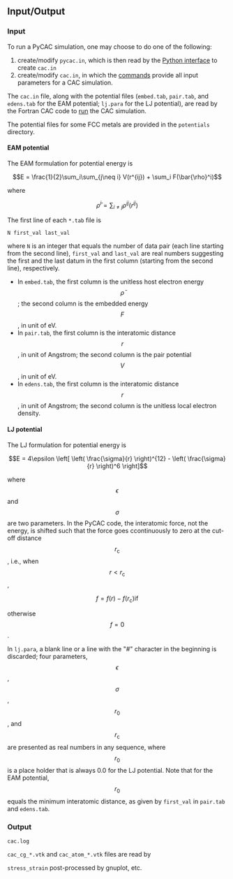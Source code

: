 ## Input/Output

### Input

To run a PyCAC simulation, one may choose to do one of the following:

1. create/modify `pycac.in`, which is then read by the [Python interface](../chapter4/README.md) to create `cac.in`
2. create/modify `cac.in`, in which the [commands](../chapter5/README.md) provide all input parameters for a CAC simulation.

The `cac.in` file, along with the potential files (`embed.tab`, `pair.tab`, and `edens.tab` for the EAM potential; `lj.para` for the LJ potential), are read by the Fortran CAC code to [run](../chapter1/comp-and-exec.md) the CAC simulation.

The potential files for some FCC metals are provided in the `potentials` directory.

#### EAM potential

The EAM formulation for potential energy is

$$E = \frac{1}{2}\sum_i\sum_{j\neq i} V(r^{ij}) + \sum_i F(\bar{\rho}^i)$$

where

$$\bar{\rho}^i = \sum_{i \neq j} \rho^{ij}(r^{ij})$$

The first line of each `*.tab` file is

	N first_val last_val

where `N` is an integer that equals the number of data pair (each line starting from the second line), `first_val` and `last_val` are real numbers suggesting the first and the last datum in the first column (starting from the second line), respectively.

* In `embed.tab`, the first column is the unitless host electron energy $$\bar{\rho}$$; the second column is the embedded energy $$F$$, in unit of eV.
* In `pair.tab`, the first column is the interatomic distance $$r$$, in unit of Angstrom; the second column is the pair potential $$V$$, in unit of eV.
* In `edens.tab`, the first column is the interatomic distance $$r$$, in unit of Angstrom; the second column is the unitless local electron density.

#### LJ potential

The LJ formulation for potential energy is

$$E = 4\epsilon \left[ \left( \frac{\sigma}{r} \right)^{12} - \left( \frac{\sigma}{r} \right)^6 \right]$$

where $$\epsilon$$ and $$\sigma$$ are two parameters. In the PyCAC code, the interatomic force, not the energy, is shifted such that the force goes ccontinuously to zero at the cut-off distance $$r_\mathrm{c}$$, i.e., when $$r < r_\mathrm{c}$$,

$$f = f(r) - f(r_\mathrm{c}) \mathrm{if}$$

otherwise $$f = 0$$.

In `lj.para`, a blank line or a line with the "\#" character in the beginning is discarded; four parameters, $$\epsilon$$, $$\sigma$$, $$r_0$$, and $$r_\mathrm{c}$$ are presented as real numbers in any sequence, where $$r_0$$ is a place holder that is always 0.0 for the LJ potential. Note that for the EAM potential, $$r_0$$ equals the minimum interatomic distance, as given by `first_val` in `pair.tab` and `edens.tab`.

### Output

`cac.log`

`cac_cg_*.vtk` and `cac_atom_*.vtk` files are read by

`stress_strain` post-processed by gnuplot, etc.